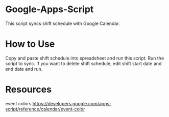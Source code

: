 # Google-Apps-Script
This script syncs shift schedule with Google Calendar.

# How to Use
Copy and paste shift schedule into spreadsheet and run this script.
Run the script to sync.
If you want to delete shift schedule, edit shift start date and end date and run.

# Resources
event colors
https://developers.google.com/apps-script/reference/calendar/event-color
